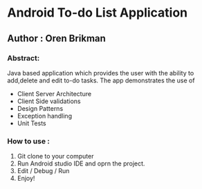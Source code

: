 # Android To-do List Application 
## Author : Oren Brikman

### Abstract: 
Java based application which provides the user with the ability to add,delete and edit to-do tasks. The app demonstrates the use of
* Client Server Architecture
* Client Side validations
* Design Patterns
* Exception handling
* Unit Tests

### How to use : 
1. Git clone to your computer 
2. Run Android studio IDE and oprn the project.
3. Edit / Debug / Run
4. Enjoy!

